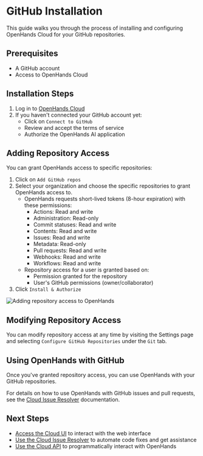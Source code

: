 # GitHub Installation

This guide walks you through the process of installing and configuring OpenHands Cloud for your GitHub repositories.

## Prerequisites

- A GitHub account
- Access to OpenHands Cloud

## Installation Steps

1. Log in to [OpenHands Cloud](https://app.all-hands.dev)
2. If you haven't connected your GitHub account yet:
   - Click on `Connect to GitHub`
   - Review and accept the terms of service
   - Authorize the OpenHands AI application

## Adding Repository Access

You can grant OpenHands access to specific repositories:

1. Click on `Add GitHub repos`
2. Select your organization and choose the specific repositories to grant OpenHands access to.
   - OpenHands requests short-lived tokens (8-hour expiration) with these permissions:
     - Actions: Read and write
     - Administration: Read-only
     - Commit statuses: Read and write
     - Contents: Read and write
     - Issues: Read and write
     - Metadata: Read-only
     - Pull requests: Read and write
     - Webhooks: Read and write
     - Workflows: Read and write
   - Repository access for a user is granted based on:
     - Permission granted for the repository
     - User's GitHub permissions (owner/collaborator)
3. Click `Install & Authorize`

![Adding repository access to OpenHands](/img/cloud/add-repo.png)

## Modifying Repository Access

You can modify repository access at any time by visiting the Settings page and selecting `Configure GitHub Repositories` under the `Git` tab.

## Using OpenHands with GitHub

Once you've granted repository access, you can use OpenHands with your GitHub repositories.

For details on how to use OpenHands with GitHub issues and pull requests, see the [Cloud Issue Resolver](./cloud-issue-resolver.md) documentation.

## Next Steps

- [Access the Cloud UI](./cloud-ui.md) to interact with the web interface
- [Use the Cloud Issue Resolver](./cloud-issue-resolver.md) to automate code fixes and get assistance
- [Use the Cloud API](./cloud-api.md) to programmatically interact with OpenHands
